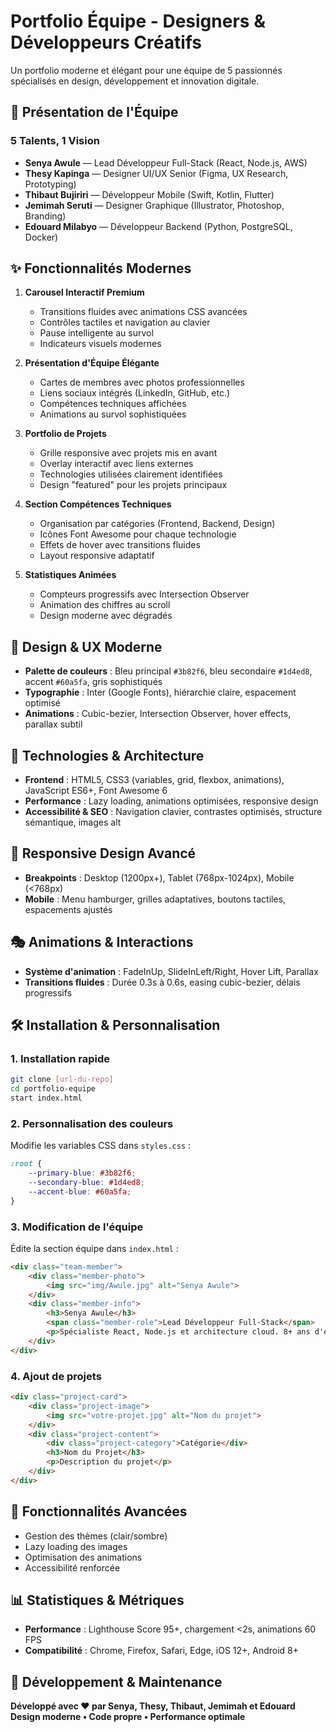 # Portfolio Équipe - Designers & Développeurs Créatifs

Un portfolio moderne et élégant pour une équipe de 5 passionnés spécialisés en design, développement et innovation digitale.

## 🎯 Présentation de l'Équipe

### 5 Talents, 1 Vision
- **Senya Awule** — Lead Développeur Full-Stack (React, Node.js, AWS)
- **Thesy Kapinga** — Designer UI/UX Senior (Figma, UX Research, Prototyping)
- **Thibaut Bujiriri** — Développeur Mobile (Swift, Kotlin, Flutter)
- **Jemimah Seruti** — Designer Graphique (Illustrator, Photoshop, Branding)
- **Edouard Milabyo** — Développeur Backend (Python, PostgreSQL, Docker)

## ✨ Fonctionnalités Modernes

1. **Carousel Interactif Premium**
   - Transitions fluides avec animations CSS avancées
   - Contrôles tactiles et navigation au clavier
   - Pause intelligente au survol
   - Indicateurs visuels modernes

2. **Présentation d'Équipe Élégante**
   - Cartes de membres avec photos professionnelles
   - Liens sociaux intégrés (LinkedIn, GitHub, etc.)
   - Compétences techniques affichées
   - Animations au survol sophistiquées

3. **Portfolio de Projets**
   - Grille responsive avec projets mis en avant
   - Overlay interactif avec liens externes
   - Technologies utilisées clairement identifiées
   - Design "featured" pour les projets principaux

4. **Section Compétences Techniques**
   - Organisation par catégories (Frontend, Backend, Design)
   - Icônes Font Awesome pour chaque technologie
   - Effets de hover avec transitions fluides
   - Layout responsive adaptatif

5. **Statistiques Animées**
   - Compteurs progressifs avec Intersection Observer
   - Animation des chiffres au scroll
   - Design moderne avec dégradés

## 🎨 Design & UX Moderne

- **Palette de couleurs** : Bleu principal `#3b82f6`, bleu secondaire `#1d4ed8`, accent `#60a5fa`, gris sophistiqués
- **Typographie** : Inter (Google Fonts), hiérarchie claire, espacement optimisé
- **Animations** : Cubic-bezier, Intersection Observer, hover effects, parallax subtil

## 🚀 Technologies & Architecture

- **Frontend** : HTML5, CSS3 (variables, grid, flexbox, animations), JavaScript ES6+, Font Awesome 6
- **Performance** : Lazy loading, animations optimisées, responsive design
- **Accessibilité & SEO** : Navigation clavier, contrastes optimisés, structure sémantique, images alt

## 📱 Responsive Design Avancé

- **Breakpoints** : Desktop (1200px+), Tablet (768px-1024px), Mobile (<768px)
- **Mobile** : Menu hamburger, grilles adaptatives, boutons tactiles, espacements ajustés

## 🎭 Animations & Interactions

- **Système d'animation** : FadeInUp, SlideInLeft/Right, Hover Lift, Parallax
- **Transitions fluides** : Durée 0.3s à 0.6s, easing cubic-bezier, délais progressifs

## 🛠️ Installation & Personnalisation

### 1. Installation rapide
```bash
git clone [url-du-repo]
cd portfolio-equipe
start index.html
```

### 2. Personnalisation des couleurs
Modifie les variables CSS dans `styles.css` :
```css
:root {
    --primary-blue: #3b82f6;
    --secondary-blue: #1d4ed8;
    --accent-blue: #60a5fa;
}
```

### 3. Modification de l'équipe
Édite la section équipe dans `index.html` :
```html
<div class="team-member">
    <div class="member-photo">
        <img src="img/Awule.jpg" alt="Senya Awule">
    </div>
    <div class="member-info">
        <h3>Senya Awule</h3>
        <span class="member-role">Lead Développeur Full-Stack</span>
        <p>Spécialiste React, Node.js et architecture cloud. 8+ ans d'expérience.</p>
    </div>
</div>
```

### 4. Ajout de projets
```html
<div class="project-card">
    <div class="project-image">
        <img src="votre-projet.jpg" alt="Nom du projet">
    </div>
    <div class="project-content">
        <div class="project-category">Catégorie</div>
        <h3>Nom du Projet</h3>
        <p>Description du projet</p>
    </div>
</div>
```

## 🌟 Fonctionnalités Avancées

- Gestion des thèmes (clair/sombre)
- Lazy loading des images
- Optimisation des animations
- Accessibilité renforcée

## 📊 Statistiques & Métriques

- **Performance** : Lighthouse Score 95+, chargement <2s, animations 60 FPS
- **Compatibilité** : Chrome, Firefox, Safari, Edge, iOS 12+, Android 8+

## 🔧 Développement & Maintenance


**Développé avec ❤️ par Senya, Thesy, Thibaut, Jemimah et Edouard**
**Design moderne • Code propre • Performance optimale**
